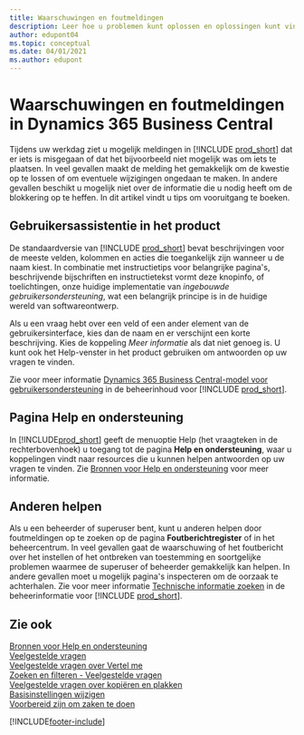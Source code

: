```yaml
---
title: Waarschuwingen en foutmeldingen
description: Leer hoe u problemen kunt oplossen en oplossingen kunt vinden voor foutmeldingen wanneer u in Business Central werkt.
author: edupont04
ms.topic: conceptual
ms.date: 04/01/2021
ms.author: edupont
---
```

# <a name="warnings-and-error-messages-in-dynamics-365-business-central" />Waarschuwingen en foutmeldingen in Dynamics 365 Business Central

Tijdens uw werkdag ziet u mogelijk meldingen in [!INCLUDE [prod_short](includes/prod_short.md)] dat er iets is misgegaan of dat het bijvoorbeeld niet mogelijk was om iets te plaatsen. In veel gevallen maakt de melding het gemakkelijk om de kwestie op te lossen of om eventuele wijzigingen ongedaan te maken. In andere gevallen beschikt u mogelijk niet over de informatie die u nodig heeft om de blokkering op te heffen. In dit artikel vindt u tips om vooruitgang te boeken.  

## <a name="in-product-user-assistance" />Gebruikersassistentie in het product

De standaardversie van [!INCLUDE [prod_short](includes/prod_short.md)] bevat beschrijvingen voor de meeste velden, kolommen en acties die toegankelijk zijn wanneer u de naam kiest. In combinatie met instructietips voor belangrijke pagina's, beschrijvende bijschriften en instructietekst vormt deze knopinfo, of toelichtingen, onze huidige implementatie van *ingebouwde gebruikersondersteuning*, wat een belangrijk principe is in de huidige wereld van softwareontwerp.  

Als u een vraag hebt over een veld of een ander element van de gebruikersinterface, kies dan de naam en er verschijnt een korte beschrijving. Kies de koppeling *Meer informatie* als dat niet genoeg is. U kunt ook het Help-venster in het product gebruiken om antwoorden op uw vragen te vinden.  

Zie voor meer informatie [Dynamics 365 Business Central-model voor gebruikersondersteuning](/dynamics365/business-central/dev-itpro/user-assistance) in de beheerinhoud voor [!INCLUDE [prod_short](includes/prod_short.md)].  

## <a name="help-and-support-page" />Pagina Help en ondersteuning

In [!INCLUDE[prod_short](includes/prod_short.md)] geeft de menuoptie Help (het vraagteken in de rechterbovenhoek) u toegang tot de pagina **Help en ondersteuning**, waar u koppelingen vindt naar resources die u kunnen helpen antwoorden op uw vragen te vinden. Zie [Bronnen voor Help en ondersteuning](product-help-and-support.md) voor meer informatie.  

## <a name="help-others" />Anderen helpen

Als u een beheerder of superuser bent, kunt u anderen helpen door foutmeldingen op te zoeken op de pagina **Foutberichtregister** of in het beheercentrum. In veel gevallen gaat de waarschuwing of het foutbericht over het instellen of het ontbreken van toestemming en soortgelijke problemen waarmee de superuser of beheerder gemakkelijk kan helpen. In andere gevallen moet u mogelijk pagina's inspecteren om de oorzaak te achterhalen. Zie voor meer informatie [Technische informatie zoeken](/dynamics365/business-central/dev-itpro/administration/manage-technical-support#finding-technical-information) in de beheerinformatie voor [!INCLUDE [prod_short](includes/prod_short.md)].  

## <a name="see-also" />Zie ook

[Bronnen voor Help en ondersteuning](product-help-and-support.md)  
[Veelgestelde vragen](across-faq.yml)  
[Veelgestelde vragen over Vertel me](ui-search-faq.md)  
[Zoeken en filteren - Veelgestelde vragen](ui-search-filter-faq.yml)  
[Veelgestelde vragen over kopiëren en plakken](faq-copy-paste.yml)  
[Basisinstellingen wijzigen](ui-change-basic-settings.md)  
[Voorbereid zijn om zaken te doen](ui-get-ready-business.md)  


[!INCLUDE[footer-include](includes/footer-banner.md)]
